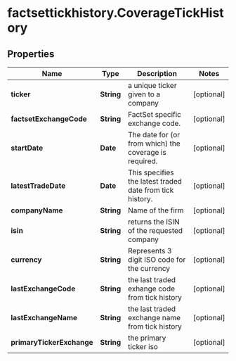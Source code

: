 # factsettickhistory.CoverageTickHistory

## Properties

Name | Type | Description | Notes
------------ | ------------- | ------------- | -------------
**ticker** | **String** | a unique ticker given to a company | [optional] 
**factsetExchangeCode** | **String** | FactSet specific exchange code. | [optional] 
**startDate** | **Date** | The date for (or from which) the coverage is required.  | [optional] 
**latestTradeDate** | **Date** | This specifies the latest traded date from tick history. | [optional] 
**companyName** | **String** | Name of the firm | [optional] 
**isin** | **String** | returns the ISIN of the requested company  | [optional] 
**currency** | **String** | Represents 3 digit ISO code for the currency | [optional] 
**lastExchangeCode** | **String** | the last traded exhange code from tick history | [optional] 
**lastExchangeName** | **String** | the last traded exchange name from tick history | [optional] 
**primaryTickerExchange** | **String** | the primary ticker iso | [optional] 


